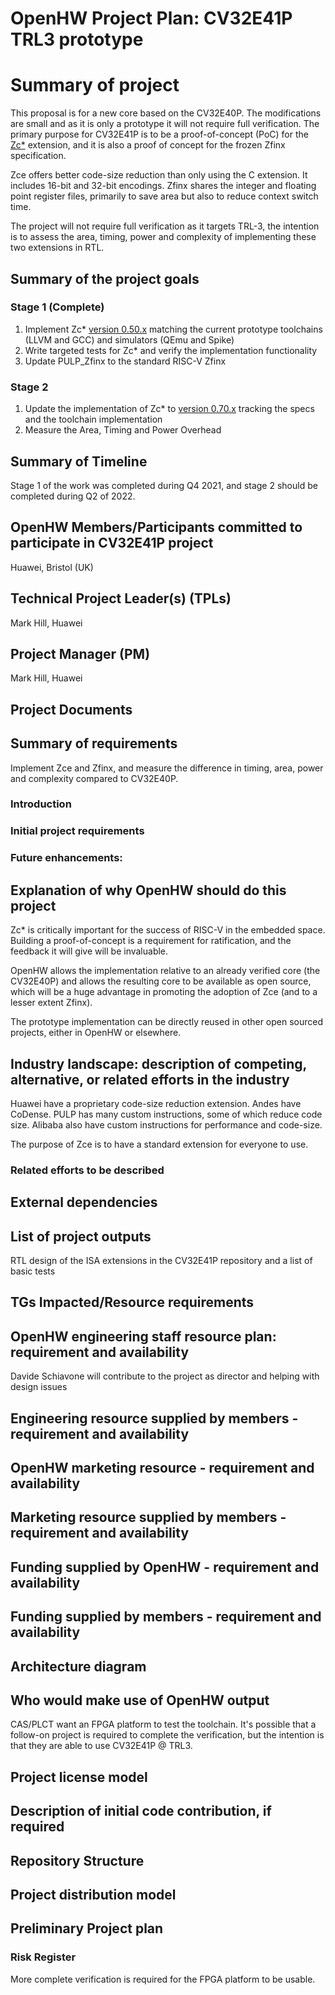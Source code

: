 
# OpenHW Project Plan: CV32E41P TRL3 prototype

# Summary of project

This proposal is for a new core based on the CV32E40P. The modifications are small and as it is only a prototype it will not require full verification. The primary purpose for CV32E41P is to be a proof-of-concept (PoC) for the [Zc\*](https://github.com/riscv/riscv-code-size-reduction/) extension, and it is also a proof of concept for the frozen Zfinx specification.

Zce offers better code-size reduction than only using the C extension. It includes 16-bit and 32-bit encodings. Zfinx shares the integer and floating point register files, primarily to save area but also to reduce context switch time.

The project will not require full verification as it targets TRL-3, the intention is to assess the area, timing, power and complexity of implementing these two extensions in RTL.

## Summary of the project goals 
### Stage 1  (Complete)

1. Implement Zc\* [version 0.50.x](https://github.com/riscv/riscv-code-size-reduction/releases/download/V0.50.1-TOOLCHAIN-DEV/Zce_spec.v0.50.1.toolchain.release.pdf) matching the current prototype toolchains (LLVM and GCC) and simulators (QEmu and Spike)
2. Write targeted tests for Zc\* and verify the implementation functionality
3. Update PULP_Zfinx to the standard RISC-V Zfinx
### Stage 2
1. Update the implementation of Zc\* to [version 0.70.x](https://github.com/riscv/riscv-code-size-reduction/releases/download/V0.70.1-TOOLCHAIN-DEV/Zc_0_70_1.pdf) tracking the specs and the toolchain implementation
2. Measure the Area, Timing and Power Overhead

## Summary of Timeline

Stage 1 of the work was completed during Q4 2021, and stage 2 should be completed during Q2 of 2022.

## OpenHW Members/Participants committed to participate in CV32E41P project

Huawei, Bristol (UK)

## Technical Project Leader(s) (TPLs)

Mark Hill, Huawei

## Project Manager (PM)

Mark Hill, Huawei

## Project Documents

## Summary of requirements

Implement Zce and Zfinx, and measure the difference in timing, area, power and complexity compared to CV32E40P.

### Introduction

### Initial project requirements

### Future enhancements:

## Explanation of why OpenHW should do this project

Zc\* is critically important for the success of RISC-V in the embedded space. Building a proof-of-concept is a requirement for ratification, and the feedback it will give will be invaluable.

OpenHW allows the implementation relative to an already verified core (the CV32E40P) and allows the resulting core to be available as open source, which will be a huge advantage in promoting the adoption of Zce (and to a lesser extent Zfinx).

The prototype implementation can be directly reused in other open sourced projects, either in OpenHW or elsewhere.

## Industry landscape: description of competing, alternative, or related efforts in the industry

Huawei have a proprietary code-size reduction extension. Andes have CoDense. PULP has many custom instructions, some of which reduce code size. Alibaba also have custom instructions for performance and code-size.

The purpose of Zce is to have a standard extension for everyone to use.

### Related efforts to be described

## External dependencies

## List of project outputs

RTL design of the ISA extensions in the CV32E41P repository and a list of basic tests

## TGs Impacted/Resource requirements

## OpenHW engineering staff resource plan: requirement and availability

Davide Schiavone will contribute to the project as director and helping with design issues

## Engineering resource supplied by members - requirement and availability

## OpenHW marketing resource - requirement and availability

## Marketing resource supplied by members - requirement and availability

## Funding supplied by OpenHW - requirement and availability

## Funding supplied by members - requirement and availability

## Architecture diagram

## Who would make use of OpenHW output

CAS/PLCT want an FPGA platform to test the toolchain. It's possible that a follow-on project is required to complete the verification, but the intention is that they are able to use CV32E41P @ TRL3.

## Project license model

## Description of initial code contribution, if required

## Repository Structure

## Project distribution model

## Preliminary Project plan

### Risk Register

More complete verification is required for the FPGA platform to be usable.

